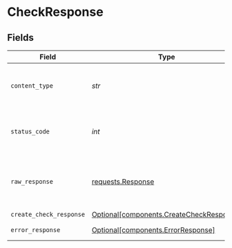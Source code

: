 # CheckResponse


## Fields

| Field                                                                                      | Type                                                                                       | Required                                                                                   | Description                                                                                |
| ------------------------------------------------------------------------------------------ | ------------------------------------------------------------------------------------------ | ------------------------------------------------------------------------------------------ | ------------------------------------------------------------------------------------------ |
| `content_type`                                                                             | *str*                                                                                      | :heavy_check_mark:                                                                         | HTTP response content type for this operation                                              |
| `status_code`                                                                              | *int*                                                                                      | :heavy_check_mark:                                                                         | HTTP response status code for this operation                                               |
| `raw_response`                                                                             | [requests.Response](https://requests.readthedocs.io/en/latest/api/#requests.Response)      | :heavy_check_mark:                                                                         | Raw HTTP response; suitable for custom response parsing                                    |
| `create_check_response`                                                                    | [Optional[components.CreateCheckResponse]](../../models/components/createcheckresponse.md) | :heavy_minus_sign:                                                                         | OK                                                                                         |
| `error_response`                                                                           | [Optional[components.ErrorResponse]](../../models/components/errorresponse.md)             | :heavy_minus_sign:                                                                         | Bad Request                                                                                |